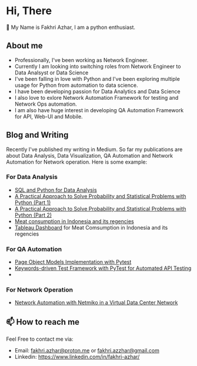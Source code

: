 # Hi, There
👋 My Name is Fakhri Azhar, I am a python enthusiast. 
## About me
- Professionally, I've been working as Network Engineer.
- Currently I am looking into switching roles from Network Engineer to Data Analsyst or Data Science
- I've been falling in love with Python and I've been exploring multiple usage for Python from automation to data science.
- I have been developing passion for Data Analytics and Data Science
- I also love to exlore Network Automation Framework for testing and Network Ops automation.
- I am also have huge interest in developing QA Automation Framework for API, Web-UI and Mobile.
## Blog and Writing
Recently I've published my writing in Medium. So far my publications are about Data Analysis, Data Visualization, QA Automation and Network Automation for Network operation. Here is some example:
### For Data Analysis
- [SQL and Python for Data Analysis](https://medium.com/@zeitdeuter/sql-and-python-for-data-analysis-605f255125e)
- [A Practical Approach to Solve Probability and Statistical Problems with Python (Part 1)](https://medium.com/@zeitdeuter/a-practical-approach-to-solve-probability-and-statistical-problems-with-python-part-1-755c8a12f916)
- [A Practical Approach to Solve Probability and Statistical Problems with Python (Part 2)](https://medium.com/@zeitdeuter/a-practical-approach-to-solve-probability-and-statistical-problems-with-python-part-2-1389227a3a66)
- [Meat consumption in Indonesia and its regencies](https://medium.com/@zeitdeuter/meat-consumption-in-indonesia-and-its-regencies-e436c2638546)
- [Tableau Dashboard](https://tabsoft.co/3hgI6dz) for Meat Comsumption in Indonesia and its regencies

### For QA Automation
- [Page Object Models Implementation with Pytest](https://medium.com/@zeitdeuter/page-object-models-implementation-with-pytest-b9673744b8c0)
- [Keywords-driven Test Framework with PyTest for Automated API Testing](https://medium.com/@zeitdeuter/keywords-driven-test-framework-with-pytest-for-automated-api-testing-b8344e9df523)
- 
### For Network Operation
- [Network Automation with Netmiko in a Virtual Data Center Network](https://medium.com/@zeitdeuter/network-automation-with-netmiko-in-a-virtual-data-center-network-9888dc270d8)
## 📫 How to reach me
Feel Free to contact me via:
- Email: fakhri.azhar@proton.me or fakhri.azzhar@gmail.com
- Linkedin: https://www.linkedin.com/in/fakhri-azhar/
